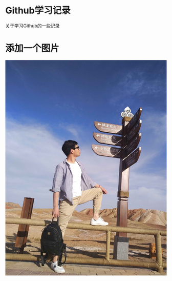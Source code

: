 # Github学习记录
关于学习Github的一些记录


# 添加一个图片
![我的头像](https://github.com/chenbocqu/Diary/blob/master/imgs/my_head_pic.jpg)
